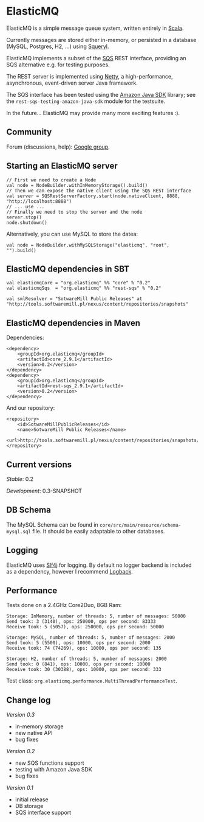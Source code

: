 ElasticMQ
=========

ElasticMQ is a simple message queue system, written entirely in [Scala](http://scala-lang.org).

Currently messages are stored either in-memory, or persisted in a database (MySQL, Postgres, H2, ...)
using [Squeryl](http://squeryl.org/).

ElasticMQ implements a subset of the [SQS](http://aws.amazon.com/sqs/) REST interface,
providing an SQS alternative e.g. for testing purposes.

The REST server is implemented using [Netty](http://www.jboss.org/netty), a high-performance,
asynchronous, event-driven server Java framework.

The SQS interface has been tested using the [Amazon Java SDK](http://aws.amazon.com/sdkforjava/) library;
see the `rest-sqs-testing-amazon-java-sdk` module for the testsuite.

In the future... ElasticMQ may provide many more exciting features :).

Community
---------

Forum (discussions, help): [Google group](https://groups.google.com/forum/?fromgroups#!forum/elasticmq).

Starting an ElasticMQ server
----------------------------

    // First we need to create a Node
    val node = NodeBuilder.withInMemoryStorage().build()
    // Then we can expose the native client using the SQS REST interface
    val server = SQSRestServerFactory.start(node.nativeClient, 8888, "http://localhost:8888")
    // ... use ...
    // Finally we need to stop the server and the node
    server.stop()
    node.shutdown()

Alternatively, you can use MySQL to store the datea:

    val node = NodeBuilder.withMySQLStorage("elasticmq", "root", "").build()

ElasticMQ dependencies in SBT
-----------------------------

    val elasticmqCore = "org.elasticmq" %% "core" % "0.2"
    val elasticmqSqs  = "org.elasticmq" %% "rest-sqs" % "0.2"

    val smlResolver = "SotwareMill Public Releases" at "http://tools.softwaremill.pl/nexus/content/repositories/snapshots"

ElasticMQ dependencies in Maven
-------------------------------

Dependencies:

    <dependency>
        <groupId>org.elasticmq</groupId>
        <artifactId>core_2.9.1</artifactId>
        <version>0.2</version>
    </dependency>
    <dependency>
        <groupId>org.elasticmq</groupId>
        <artifactId>rest-sqs_2.9.1</artifactId>
        <version>0.2</version>
    </dependency>

And our repository:

    <repository>
        <id>SotwareMillPublicReleases</id>
        <name>SotwareMill Public Releases</name>
        <url>http://tools.softwaremill.pl/nexus/content/repositories/snapshots/</url>
    </repository>

Current versions
--------

*Stable*: 0.2

*Development*: 0.3-SNAPSHOT

DB Schema
---------

The MySQL Schema can be found in `core/src/main/resource/schema-mysql.sql` file. It should be easily adaptable to
other databases.

Logging
-------

ElasticMQ uses [Slf4j](http://www.slf4j.org/) for logging. By default no logger backend is included as a dependency,
however I recommend [Logback](http://logback.qos.ch/).

Performance
-----------

Tests done on a 2.4GHz Core2Duo, 8GB Ram:

    Storage: InMemory, number of threads: 5, number of messages: 50000
    Send took: 3 (3140), ops: 250000, ops per second: 83333
    Receive took: 5 (5057), ops: 250000, ops per second: 50000

    Storage: MySQL, number of threads: 5, number of messages: 2000
    Send took: 5 (5500), ops: 10000, ops per second: 2000
    Receive took: 74 (74269), ops: 10000, ops per second: 135

    Storage: H2, number of threads: 5, number of messages: 2000
    Send took: 0 (841), ops: 10000, ops per second: 10000
    Receive took: 30 (30388), ops: 10000, ops per second: 333

Test class: `org.elasticmq.performance.MultiThreadPerformanceTest`.

Change log
----------

*Version 0.3*
* in-memory storage
* new native API
* bug fixes

*Version 0.2*
* new SQS functions support
* testing with Amazon Java SDK
* bug fixes

*Version 0.1*
* initial release
* DB storage
* SQS interface support